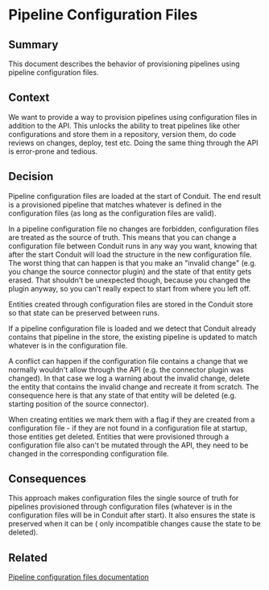 # Pipeline Configuration Files

## Summary

This document describes the behavior of provisioning pipelines using pipeline
configuration files.

## Context

We want to provide a way to provision pipelines using configuration files in
addition to the API. This unlocks the ability to treat pipelines like other
configurations and store them in a repository, version them, do code reviews on
changes, deploy, test etc. Doing the same thing through the API is error-prone
and tedious.

## Decision

Pipeline configuration files are loaded at the start of Conduit. The end result
is a provisioned pipeline that matches whatever is defined in the configuration
files (as long as the configuration files are valid).

In a pipeline configuration file no changes are forbidden, configuration files
are treated as the source of truth. This means that you can change a
configuration file between Conduit runs in any way you want, knowing that after
the start Conduit will load the structure in the new configuration file. The
worst thing that can happen is that you make an "invalid change" (e.g. you
change the source connector plugin) and the state of that entity gets erased.
That shouldn't be unexpected though, because you changed the plugin anyway, so
you can't really expect to start from where you left off.

Entities created through configuration files are stored in the Conduit store so
that state can be preserved between runs.

If a pipeline configuration file is loaded and we detect that Conduit already
contains that pipeline in the store, the existing pipeline is updated to match
whatever is in the configuration file.

A conflict can happen if the configuration file contains a change that we
normally wouldn't allow through the API (e.g. the connector plugin was changed).
In that case we log a warning about the invalid change, delete the entity that
contains the invalid change and recreate it from scratch. The consequence here
is that any state of that entity will be deleted (e.g. starting position of the
source connector).

When creating entities we mark them with a flag if they are created from a
configuration file - if they are not found in a configuration file at startup,
those entities get deleted. Entities that were provisioned through a
configuration file also can't be mutated through the API, they need to be
changed in the corresponding configuration file.

## Consequences

This approach makes configuration files the single source of truth for pipelines
provisioned through configuration files (whatever is in the configuration files
will be in Conduit after start). It also ensures the state is preserved when it
can be ( only incompatible changes cause the state to be deleted).

## Related

[Pipeline configuration files documentation](../pipeline_configuration_files.md)
